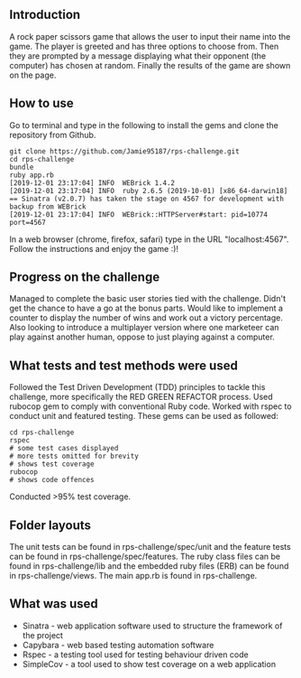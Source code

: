 ## Introduction

A rock paper scissors game that allows the user to input their name into the game. The player is greeted and has three options to choose from. Then they are prompted by a message displaying what their opponent (the computer) has chosen at random. Finally the results of the game are shown on the page.

## How to use

Go to terminal and type in the following to install the gems and clone the repository from Github.

```
git clone https://github.com/Jamie95187/rps-challenge.git
cd rps-challenge
bundle
ruby app.rb
[2019-12-01 23:17:04] INFO  WEBrick 1.4.2
[2019-12-01 23:17:04] INFO  ruby 2.6.5 (2019-10-01) [x86_64-darwin18]
== Sinatra (v2.0.7) has taken the stage on 4567 for development with backup from WEBrick
[2019-12-01 23:17:04] INFO  WEBrick::HTTPServer#start: pid=10774 port=4567

```
In a web browser (chrome, firefox, safari) type in the URL "localhost:4567". Follow the instructions and enjoy the game :)!

## Progress on the challenge

Managed to complete the basic user stories tied with the challenge. Didn't get the chance to have a go at the bonus parts. Would like to implement a counter to display the number of wins and work out a victory percentage. Also looking to introduce a multiplayer version where one marketeer can play against another human, oppose to just playing against a computer.

## What tests and test methods were used

Followed the Test Driven Development (TDD) principles to tackle this challenge, more specifically the RED GREEN REFACTOR process. Used rubocop gem to comply with conventional Ruby code. Worked with rspec to conduct unit and featured testing. These gems can be used as followed:

```
cd rps-challenge
rspec
# some test cases displayed
# more tests omitted for brevity
# shows test coverage
rubocop
# shows code offences
```

Conducted >95% test coverage.

## Folder layouts

The unit tests can be found in rps-challenge/spec/unit and the feature tests can be found in rps-challenge/spec/features. The ruby class files can be found in rps-challenge/lib and the embedded ruby files (ERB) can be found in rps-challenge/views. The main app.rb is found in rps-challenge.

## What was used

* Sinatra - web application software used to structure the framework of the project
* Capybara - web based testing automation software
* Rspec - a testing tool used for testing behaviour driven code
* SimpleCov - a tool used to show test coverage on a web application

